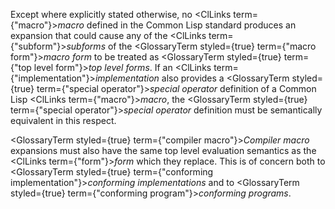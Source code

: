  



Except where explicitly stated otherwise, no <ClLinks  term={"macro"}><i>macro</i></ClLinks> defined in the Common Lisp standard produces an expansion that could cause any of the <ClLinks  term={"subform"}><i>subforms</i></ClLinks> of the <GlossaryTerm styled={true} term={"macro form"}><i>macro form</i></GlossaryTerm> to be treated as <GlossaryTerm styled={true} term={"top level form"}><i>top level forms</i></GlossaryTerm>. If an <ClLinks  term={"implementation"}><i>implementation</i></ClLinks> also provides a <GlossaryTerm styled={true} term={"special operator"}><i>special operator</i></GlossaryTerm> definition of a Common Lisp <ClLinks  term={"macro"}><i>macro</i></ClLinks>, the <GlossaryTerm styled={true} term={"special operator"}><i>special operator</i></GlossaryTerm> definition must be semantically equivalent in this respect. 



<GlossaryTerm styled={true} term={"compiler macro"}><i>Compiler macro</i></GlossaryTerm> expansions must also have the same top level evaluation semantics as the <ClLinks  term={"form"}><i>form</i></ClLinks> which they replace. This is of concern both to <GlossaryTerm styled={true} term={"conforming implementation"}><i>conforming implementations</i></GlossaryTerm> and to <GlossaryTerm styled={true} term={"conforming program"}><i>conforming programs</i></GlossaryTerm>. 



